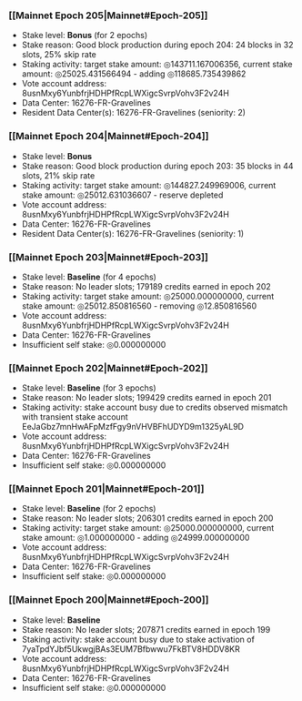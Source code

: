 ### [[Mainnet Epoch 205|Mainnet#Epoch-205]]
* Stake level: **Bonus** (for 2 epochs)
* Stake reason: Good block production during epoch 204: 24 blocks in 32 slots, 25% skip rate
* Staking activity: target stake amount: ◎143711.167006356, current stake amount: ◎25025.431566494 - adding ◎118685.735439862
* Vote account address: 8usnMxy6YunbfrjHDHPfRcpLWXigcSvrpVohv3F2v24H
* Data Center: 16276-FR-Gravelines
* Resident Data Center(s): 16276-FR-Gravelines (seniority: 2)
### [[Mainnet Epoch 204|Mainnet#Epoch-204]]
* Stake level: **Bonus**
* Stake reason: Good block production during epoch 203: 35 blocks in 44 slots, 21% skip rate
* Staking activity: target stake amount: ◎144827.249969006, current stake amount: ◎25012.631036607 - reserve depleted
* Vote account address: 8usnMxy6YunbfrjHDHPfRcpLWXigcSvrpVohv3F2v24H
* Data Center: 16276-FR-Gravelines
* Resident Data Center(s): 16276-FR-Gravelines (seniority: 1)
### [[Mainnet Epoch 203|Mainnet#Epoch-203]]
* Stake level: **Baseline** (for 4 epochs)
* Stake reason: No leader slots; 179189 credits earned in epoch 202
* Staking activity: target stake amount: ◎25000.000000000, current stake amount: ◎25012.850816560 - removing ◎12.850816560
* Vote account address: 8usnMxy6YunbfrjHDHPfRcpLWXigcSvrpVohv3F2v24H
* Data Center: 16276-FR-Gravelines
* Insufficient self stake: ◎0.000000000
### [[Mainnet Epoch 202|Mainnet#Epoch-202]]
* Stake level: **Baseline** (for 3 epochs)
* Stake reason: No leader slots; 199429 credits earned in epoch 201
* Staking activity: stake account busy due to credits observed mismatch with transient stake account EeJaGbz7mnHwAFpMzfFgy9nVHVBFhUDYD9m1325yAL9D
* Vote account address: 8usnMxy6YunbfrjHDHPfRcpLWXigcSvrpVohv3F2v24H
* Data Center: 16276-FR-Gravelines
* Insufficient self stake: ◎0.000000000
### [[Mainnet Epoch 201|Mainnet#Epoch-201]]
* Stake level: **Baseline** (for 2 epochs)
* Stake reason: No leader slots; 206301 credits earned in epoch 200
* Staking activity: target stake amount: ◎25000.000000000, current stake amount: ◎1.000000000 - adding ◎24999.000000000
* Vote account address: 8usnMxy6YunbfrjHDHPfRcpLWXigcSvrpVohv3F2v24H
* Data Center: 16276-FR-Gravelines
* Insufficient self stake: ◎0.000000000
### [[Mainnet Epoch 200|Mainnet#Epoch-200]]
* Stake level: **Baseline**
* Stake reason: No leader slots; 207871 credits earned in epoch 199
* Staking activity: stake account busy due to stake activation of 7yaTpdYJbf5UkwgjBAs3EUM7Bfbwwu7FkBTV8HDDV8KR
* Vote account address: 8usnMxy6YunbfrjHDHPfRcpLWXigcSvrpVohv3F2v24H
* Data Center: 16276-FR-Gravelines
* Insufficient self stake: ◎0.000000000